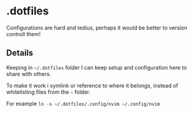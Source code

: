 # .dotfiles

Configurations are hard and tedius, perhaps it would be better to version controll them!

## Details

Keeping in `~/.dotfiles` folder I can keep setup and configuration here to share with others.

To make it work i symlink or reference to where it belongs, instead of whitelisting files from the `~` folder.

For example `ln -s ~/.dotfiles/.config/nvim ~/.config/nvim`
